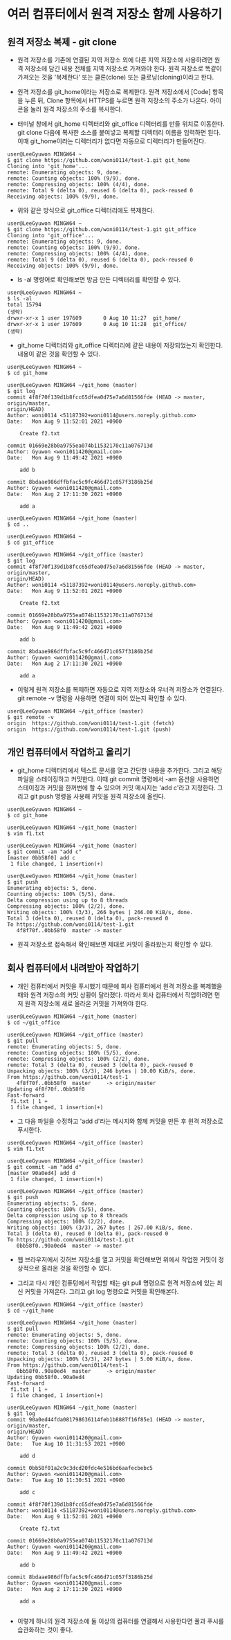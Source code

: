 # 여러 컴퓨터에서 원격 저장소 함께 사용하기

## 원격 저장소 복제 - git clone

* 원격 저장소를 기존에 연결된 지역 저장소 외에 다른 지역 저장소에 사용하려면 원격 저장소에 담긴 내용 전체를 지역 저장소로 가져와야 한다. 원격 저장소로 똑같이 가져오는 것을 '복제한다' 또는 클론(clone) 또는 클로닝(cloning)이라고 한다.

* 원격 저장소를 git_home이라는 저장소로 복제한다. 원격 저장소에서 [Code] 항목을 누른 뒤, Clone 항목에서 HTTPS를 누르면 원격 저장소의 주소가 나온다. 아이콘을 눌러 원격 저장소의 주소를 복사한다.

* 터미널 창에서 git_home 디렉터리와 git_office 디렉터리를 만들 위치로 이동한다. git clone 다음에 복사한 소스를 붙여넣고 복제할 디렉터리 이름을 입력하면 된다. 이때 git_home이라는 디렉터리가 없다면 자동으로 디렉터리가 만들어진다.

```
user@LeeGyuwon MINGW64 ~
$ git clone https://github.com/woni0114/test-1.git git_home
Cloning into 'git_home'...
remote: Enumerating objects: 9, done.
remote: Counting objects: 100% (9/9), done.
remote: Compressing objects: 100% (4/4), done.
remote: Total 9 (delta 0), reused 6 (delta 0), pack-reused 0
Receiving objects: 100% (9/9), done.

```

* 위와 같은 방식으로 git_office 디렉터리에도 복제한다.

```
user@LeeGyuwon MINGW64 ~
$ git clone https://github.com/woni0114/test-1.git git_office
Cloning into 'git_office'...
remote: Enumerating objects: 9, done.
remote: Counting objects: 100% (9/9), done.
remote: Compressing objects: 100% (4/4), done.
remote: Total 9 (delta 0), reused 6 (delta 0), pack-reused 0
Receiving objects: 100% (9/9), done.

```

* ls -al 명령어로 확인해보면 방금 만든 디렉터리를 확인할 수 있다.

```
user@LeeGyuwon MINGW64 ~
$ ls -al
total 15794
(생략)
drwxr-xr-x 1 user 197609       0 Aug 10 11:27  git_home/
drwxr-xr-x 1 user 197609       0 Aug 10 11:28  git_office/
(생략)
```

* git_home 디렉터리와 git_office 디렉터리에 같은 내용이 저장되었는지 확인한다. 내용이 같은 것을 확인할 수 있다.

```
user@LeeGyuwon MINGW64 ~
$ cd git_home

user@LeeGyuwon MINGW64 ~/git_home (master)
$ git log
commit 4f8f70f139d1b8fcc65dfea0d75e7a6d81566fde (HEAD -> master, origin/master,
origin/HEAD)
Author: woni0114 <51187392+woni0114@users.noreply.github.com>
Date:   Mon Aug 9 11:52:01 2021 +0900

    Create f2.txt

commit 01669e28b0a9755ea074b11532170c11a076713d
Author: Gyuwon <woni011420@gmail.com>
Date:   Mon Aug 9 11:49:42 2021 +0900

    add b

commit 8bdaae986dffbfac5c9fc466d71c057f3186b25d
Author: Gyuwon <woni011420@gmail.com>
Date:   Mon Aug 2 17:11:30 2021 +0900

    add a

user@LeeGyuwon MINGW64 ~/git_home (master)
$ cd ..

user@LeeGyuwon MINGW64 ~
$ cd git_office

user@LeeGyuwon MINGW64 ~/git_office (master)
$ git log
commit 4f8f70f139d1b8fcc65dfea0d75e7a6d81566fde (HEAD -> master, origin/master,
origin/HEAD)
Author: woni0114 <51187392+woni0114@users.noreply.github.com>
Date:   Mon Aug 9 11:52:01 2021 +0900

    Create f2.txt

commit 01669e28b0a9755ea074b11532170c11a076713d
Author: Gyuwon <woni011420@gmail.com>
Date:   Mon Aug 9 11:49:42 2021 +0900

    add b

commit 8bdaae986dffbfac5c9fc466d71c057f3186b25d
Author: Gyuwon <woni011420@gmail.com>
Date:   Mon Aug 2 17:11:30 2021 +0900

    add a

```

* 이렇게 원격 저장소를 복제하면 자동으로 지역 저장소와 우너격 저장소가 연결된다. git remote -v 명령을 사용하면 연결이 되어 있는지 확인할 수 있다.

```
user@LeeGyuwon MINGW64 ~/git_office (master)
$ git remote -v
origin  https://github.com/woni0114/test-1.git (fetch)
origin  https://github.com/woni0114/test-1.git (push)

```

## 개인 컴퓨터에서 작업하고 올리기

* git_home 디렉터리에서 텍스트 문서를 열고 간단한 내용을 추가한다. 그리고 해당 파일을 스테이징하고 커밋한다. 이때 git commit 명령에서 -am 옵션을 사용하면 스테이징과 커밋을 한꺼번에 할 수 있으며 커밋 메시지는 'add c'라고 지정한다. 그리고 git push 명령을 사용해 커밋을 원격 저장소에 올린다.

```
user@LeeGyuwon MINGW64 ~
$ cd git_home

user@LeeGyuwon MINGW64 ~/git_home (master)
$ vim f1.txt

user@LeeGyuwon MINGW64 ~/git_home (master)
$ git commit -am "add c"
[master 0bb58f0] add c
 1 file changed, 1 insertion(+)

user@LeeGyuwon MINGW64 ~/git_home (master)
$ git push
Enumerating objects: 5, done.
Counting objects: 100% (5/5), done.
Delta compression using up to 8 threads
Compressing objects: 100% (2/2), done.
Writing objects: 100% (3/3), 266 bytes | 266.00 KiB/s, done.
Total 3 (delta 0), reused 0 (delta 0), pack-reused 0
To https://github.com/woni0114/test-1.git
   4f8f70f..0bb58f0  master -> master

```

* 원격 저장소로 접속해서 확인해보면 제대로 커밋이 올라왔는지 확인할 수 있다.

## 회사 컴퓨터에서 내려받아 작업하기

* 개인 컴퓨터에서 커밋을 푸시했기 때문에 회사 컴퓨터에서 원격 저장소를 복제했을 때와 원격 저장소의 커밋 상황이 달라졌다. 따라서 회사 컴퓨터에서 작업하려면 먼저 원격 저장소에 새로 올라온 커밋을 가져와야 한다.

```
user@LeeGyuwon MINGW64 ~/git_home (master)
$ cd ~/git_office

user@LeeGyuwon MINGW64 ~/git_office (master)
$ git pull
remote: Enumerating objects: 5, done.
remote: Counting objects: 100% (5/5), done.
remote: Compressing objects: 100% (2/2), done.
remote: Total 3 (delta 0), reused 3 (delta 0), pack-reused 0
Unpacking objects: 100% (3/3), 246 bytes | 10.00 KiB/s, done.
From https://github.com/woni0114/test-1
   4f8f70f..0bb58f0  master     -> origin/master
Updating 4f8f70f..0bb58f0
Fast-forward
 f1.txt | 1 +
 1 file changed, 1 insertion(+)

```

* 그 다음 파일을 수정하고 'add d'라는 메시지와 함께 커밋을 만든 후 원격 저장소로 푸시한다.

```
user@LeeGyuwon MINGW64 ~/git_office (master)
$ vim f1.txt

user@LeeGyuwon MINGW64 ~/git_office (master)
$ git commit -am "add d"
[master 90a0ed4] add d
 1 file changed, 1 insertion(+)

user@LeeGyuwon MINGW64 ~/git_office (master)
$ git push
Enumerating objects: 5, done.
Counting objects: 100% (5/5), done.
Delta compression using up to 8 threads
Compressing objects: 100% (2/2), done.
Writing objects: 100% (3/3), 267 bytes | 267.00 KiB/s, done.
Total 3 (delta 0), reused 0 (delta 0), pack-reused 0
To https://github.com/woni0114/test-1.git
   0bb58f0..90a0ed4  master -> master

```

* 웹 브라우저에서 깃허브 저장소를 열고 커밋을 확인해보면 위에서 작업한 커밋이 정상적으로 올라온 것을 확인할 수 있다.

* 그리고 다시 개인 컴퓨텅에서 작업할 때는 git pull 명령으로 원격 저장소에 있는 최신 커밋을 가져온다. 그리고 git log 명령으로 커밋을 확인해본다.

```
user@LeeGyuwon MINGW64 ~/git_office (master)
$ cd ~/git_home

user@LeeGyuwon MINGW64 ~/git_home (master)
$ git pull
remote: Enumerating objects: 5, done.
remote: Counting objects: 100% (5/5), done.
remote: Compressing objects: 100% (2/2), done.
remote: Total 3 (delta 0), reused 3 (delta 0), pack-reused 0
Unpacking objects: 100% (3/3), 247 bytes | 5.00 KiB/s, done.
From https://github.com/woni0114/test-1
   0bb58f0..90a0ed4  master     -> origin/master
Updating 0bb58f0..90a0ed4
Fast-forward
 f1.txt | 1 +
 1 file changed, 1 insertion(+)

user@LeeGyuwon MINGW64 ~/git_home (master)
$ git log
commit 90a0ed44fda081798636114feb1b8887f16f85e1 (HEAD -> master, origin/master,
origin/HEAD)
Author: Gyuwon <woni011420@gmail.com>
Date:   Tue Aug 10 11:31:53 2021 +0900

    add d

commit 0bb58f01a2c9c3dcd20fdc4e516bd6aafecbebc5
Author: Gyuwon <woni011420@gmail.com>
Date:   Tue Aug 10 11:30:51 2021 +0900

    add c

commit 4f8f70f139d1b8fcc65dfea0d75e7a6d81566fde
Author: woni0114 <51187392+woni0114@users.noreply.github.com>
Date:   Mon Aug 9 11:52:01 2021 +0900

    Create f2.txt

commit 01669e28b0a9755ea074b11532170c11a076713d
Author: Gyuwon <woni011420@gmail.com>
Date:   Mon Aug 9 11:49:42 2021 +0900

    add b

commit 8bdaae986dffbfac5c9fc466d71c057f3186b25d
Author: Gyuwon <woni011420@gmail.com>
Date:   Mon Aug 2 17:11:30 2021 +0900

    add a


```

* 이렇게 하나의 원격 저장소에 둘 이상의 컴퓨터를 연결해서 사용한다면 풀과 푸시를 습관화하는 것이 좋다.
